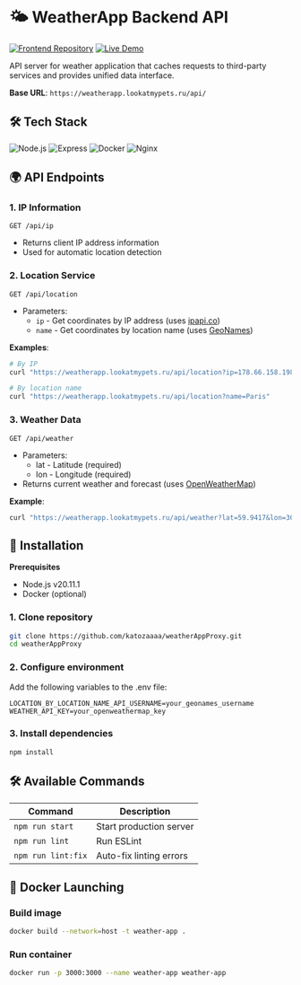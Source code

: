 # 🌤 WeatherApp Backend API

[![Frontend Repository](https://img.shields.io/badge/frontend-repo-blue.svg)](https://github.com/katozaaaa/weatherApp)
[![Live Demo](https://img.shields.io/badge/demo-live-green.svg)](https://katozaaaa.github.io/weatherApp/)

API server for weather application that caches requests to third-party services and provides unified data interface.

**Base URL**: `https://weatherapp.lookatmypets.ru/api/`

## 🛠 Tech Stack

![Node.js](https://img.shields.io/badge/Node.js-20.11.1-green?logo=node.js)
![Express](https://img.shields.io/badge/Express.js-404D59?logo=express)
![Docker](https://img.shields.io/badge/Docker-2496ED?logo=docker&logoColor=white)
![Nginx](https://img.shields.io/badge/Nginx-009639?logo=nginx&logoColor=white)

## 🌍 API Endpoints

### 1. IP Information
`GET /api/ip`
- Returns client IP address information
- Used for automatic location detection

### 2. Location Service
`GET /api/location`
- Parameters:
  - `ip` - Get coordinates by IP address (uses [ipapi.co](https://ipapi.co/))
  - `name` - Get coordinates by location name (uses [GeoNames](https://www.geonames.org/))

**Examples**:
```bash
# By IP
curl "https://weatherapp.lookatmypets.ru/api/location?ip=178.66.158.198"

# By location name
curl "https://weatherapp.lookatmypets.ru/api/location?name=Paris"
```

### 3. Weather Data
`GET /api/weather`
- Parameters:
  - lat - Latitude (required)
  - lon - Longitude (required)
- Returns current weather and forecast (uses [OpenWeatherMap](https://openweathermap.org/))

**Example**:
```bash
curl "https://weatherapp.lookatmypets.ru/api/weather?lat=59.9417&lon=30.3096"
```

## 🚀 Installation
**Prerequisites**
- Node.js v20.11.1
- Docker (optional)

### 1. Clone repository
```bash
git clone https://github.com/katozaaaa/weatherAppProxy.git
cd weatherAppProxy
```
### 2. Configure environment
Add the following variables to the .env file:

```env
LOCATION_BY_LOCATION_NAME_API_USERNAME=your_geonames_username
WEATHER_API_KEY=your_openweathermap_key
```
### 3. Install dependencies
```bash
npm install
```

## 🛠 Available Commands

| Command           | Description                     |
|-------------------|---------------------------------|
| `npm run start`   | Start production server         |
| `npm run lint`    | Run ESLint                      |
| `npm run lint:fix`| Auto-fix linting errors         |

## 🐳 Docker Launching
### Build image
```bash
docker build --network=host -t weather-app .
```
### Run container
```bash
docker run -p 3000:3000 --name weather-app weather-app 
```
